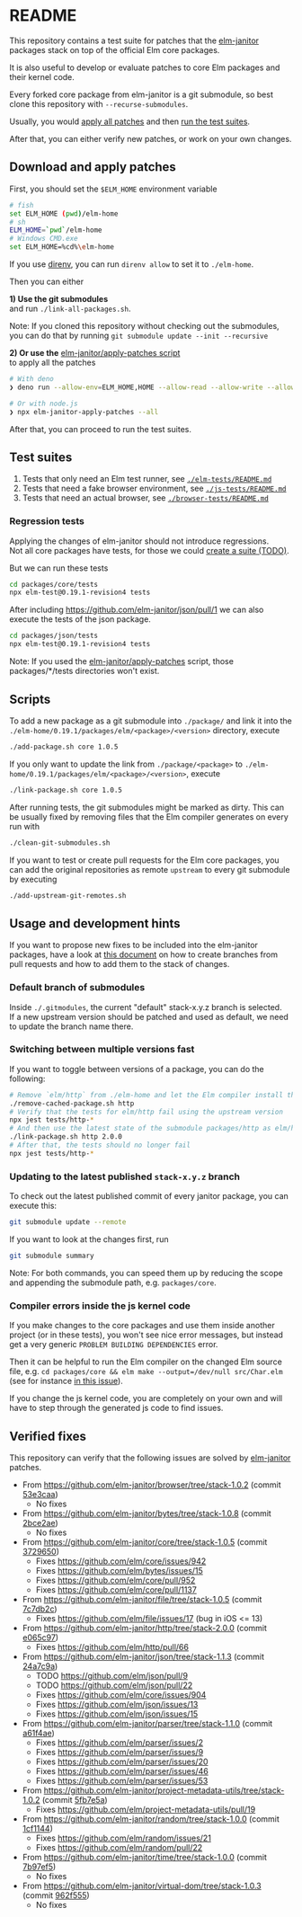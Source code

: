 # README

This repository contains a test suite for patches that the [elm-janitor](https://github.com/elm-janitor) packages stack on top of the official Elm core packages.

It is also useful to develop or evaluate patches to core Elm packages and their kernel code.

Every forked core package from elm-janitor is a git submodule, so best clone
this repository with `--recurse-submodules`.

Usually, you would [apply all patches](#download-and-apply-patches) and then
[run the test suites](#test-suites).

After that, you can either verify new patches, or work on your own changes.

## Download and apply patches

First, you should set the `$ELM_HOME` environment variable

```sh
# fish
set ELM_HOME (pwd)/elm-home
# sh
ELM_HOME=`pwd`/elm-home
# Windows CMD.exe
set ELM_HOME=%cd%\elm-home
```

If you use [direnv](https://direnv.net/), you can run `direnv allow` to set it to `./elm-home`.

Then you can either

**1) Use the git submodules**\
and run `./link-all-packages.sh`.

Note: If you cloned this repository without checking out the submodules, you
can do that by running `git submodule update --init --recursive`

**2) Or use the**
[elm-janitor/apply-patches script][apply-patches]\
to apply all the patches

```sh
# With deno
❯ deno run --allow-env=ELM_HOME,HOME --allow-read --allow-write --allow-net=github.com,codeload.github.com,api.github.com  https://raw.githubusercontent.com/elm-janitor/apply-patches/main/deno/cli.ts --all

# Or with node.js
❯ npx elm-janitor-apply-patches --all
```

After that, you can proceed to run the test suites.

## Test suites

1. Tests that only need an Elm test runner, see
   [`./elm-tests/README.md`](./elm-tests/README.md)
2. Tests that need a fake browser environment, see
   [`./js-tests/README.md`](./js-tests/README.md)
3. Tests that need an actual browser, see
   [`./browser-tests/README.md`](./browser-tests/README.md)

### Regression tests
Applying the changes of elm-janitor should not introduce regressions.\
Not all core packages have tests, for those we could [create a suite (TODO)](https://github.com/elm-janitor/test-suite/issues/1).

But we can run these tests

```sh
cd packages/core/tests
npx elm-test@0.19.1-revision4 tests
```

After including https://github.com/elm-janitor/json/pull/1 we can also execute the tests of the json package.

```sh
cd packages/json/tests
npx elm-test@0.19.1-revision4 tests
```

Note: If you used the [elm-janitor/apply-patches][apply-patches] script, those packages/*/tests directories won't exist.

## Scripts

To add a new package as a git submodule into `./package/` and link it into the
`./elm-home/0.19.1/packages/elm/<package>/<version>` directory, execute

```sh
./add-package.sh core 1.0.5
```

If you only want to update the link from `./package/<package>` to
`./elm-home/0.19.1/packages/elm/<package>/<version>`, execute

```sh
./link-package.sh core 1.0.5
```

After running tests, the git submodules might be marked as dirty. This can be
usually fixed by removing files that the Elm compiler generates on every run
with

```sh
./clean-git-submodules.sh
```

If you want to test or create pull requests for the Elm core packages, you can
add the original repositories as remote `upstream` to every git submodule by
executing

```sh
./add-upstream-git-remotes.sh
```

## Usage and development hints

If you want to propose new fixes to be included into the elm-janitor packages, have a look at [this document](https://github.com/elm-janitor/manifesto/blob/master/git-help.md) on how to create branches from pull requests and how to add them to the stack of changes.

### Default branch of submodules

Inside `./.gitmodules`, the current "default" stack-x.y.z branch is selected.  
If a new upstream version should be patched and used as default, we need to update the branch name there.

### Switching between multiple versions fast

If you want to toggle between versions of a package, you can do the following:

```sh
# Remove `elm/http` from ./elm-home and let the Elm compiler install the upstream version during the next build
./remove-cached-package.sh http
# Verify that the tests for elm/http fail using the upstream version
npx jest tests/http-*
# And then use the latest state of the submodule packages/http as elm/http v2.0.0
./link-package.sh http 2.0.0
# After that, the tests should no longer fail
npx jest tests/http-*
```

### Updating to the latest published `stack-x.y.z` branch

To check out the latest published commit of every janitor package, you can execute this:

```sh
git submodule update --remote
```

If you want to look at the changes first, run

```sh
git submodule summary
```

Note: For both commands, you can speed them up by reducing the scope and appending the submodule path, e.g. `packages/core`.


### Compiler errors inside the js kernel code

If you make changes to the core packages and use them inside another project
(or in these tests), you won't see nice error messages, but instead get a very
generic `PROBLEM BUILDING DEPENDENCIES` error.

Then it can be helpful to run the Elm compiler on the changed Elm source file,
e.g. `cd packages/core && elm make --output=/dev/null src/Char.elm` (see for
instance
[in this issue](https://github.com/elm-janitor/apply-patches/issues/1#issuecomment-1557515507)).

If you change the js kernel code, you are completely on your own and will have
to step through the generated js code to find issues.

## Verified fixes

This repository can verify that the following issues are solved by
[elm-janitor](https://github.com/elm-janitor) patches.

- From https://github.com/elm-janitor/browser/tree/stack-1.0.2 (commit
  [53e3caa](https://github.com/elm-janitor/browser/commit/53e3caa265fd9da3ec9880d47bb95eed6fe24ee6))
  - No fixes
- From https://github.com/elm-janitor/bytes/tree/stack-1.0.8 (commit
  [2bce2ae](https://github.com/elm-janitor/bytes/commit/2bce2aeda4ef18c3dcccd84084647d22a7af36a6))
  - No fixes
- From https://github.com/elm-janitor/core/tree/stack-1.0.5 (commit
  [3729650](https://github.com/elm-janitor/core/commit/37296504de97d401f2ef2882cc109547a044206a))
  - Fixes https://github.com/elm/core/issues/942
  - Fixes https://github.com/elm/bytes/issues/15
  - Fixes https://github.com/elm/core/pull/952
  - Fixes https://github.com/elm/core/pull/1137
- From https://github.com/elm-janitor/file/tree/stack-1.0.5 (commit
  [7c7db2c](https://github.com/elm-janitor/file/commit/7c7db2c7d60edc79791852e72f01ca227f58f9ea))
  - Fixes https://github.com/elm/file/issues/17 (bug in iOS <= 13)
- From https://github.com/elm-janitor/http/tree/stack-2.0.0 (commit
  [e065c97](https://github.com/elm-janitor/http/commit/e065c97fbbe402ac7acc249edb4061f68bd220c0))
  - Fixes https://github.com/elm/http/pull/66
- From https://github.com/elm-janitor/json/tree/stack-1.1.3 (commit
  [24a7c9a](https://github.com/elm-janitor/json/commit/24a7c9a234350366a5672e46dd135a09e0336e28))
  - TODO https://github.com/elm/json/pull/9
  - TODO https://github.com/elm/json/pull/22
  - Fixes https://github.com/elm/core/issues/904
  - Fixes https://github.com/elm/json/issues/13
  - Fixes https://github.com/elm/json/issues/15
- From https://github.com/elm-janitor/parser/tree/stack-1.1.0 (commit
  [a61f4ae](https://github.com/elm-janitor/parser/commit/a61f4ae6d789f7dd6de51a1bd67c459bce9a7a0c))
  - Fixes https://github.com/elm/parser/issues/2
  - Fixes https://github.com/elm/parser/issues/9
  - Fixes https://github.com/elm/parser/issues/20
  - Fixes https://github.com/elm/parser/issues/46
  - Fixes https://github.com/elm/parser/issues/53
- From https://github.com/elm-janitor/project-metadata-utils/tree/stack-1.0.2
  (commit
  [5fb7e5a](https://github.com/elm-janitor/project-metadata-utils/commit/5fb7e5a54ece08edb3a31f26ed91c9dd43ad5664))
  - Fixes https://github.com/elm/project-metadata-utils/pull/19
- From https://github.com/elm-janitor/random/tree/stack-1.0.0 (commit
  [1cf1144](https://github.com/elm-janitor/random/commit/1cf11440beccc83184879eea9b233758355a6ef2))
  - Fixes https://github.com/elm/random/issues/21
  - Fixes https://github.com/elm/random/pull/22
- From https://github.com/elm-janitor/time/tree/stack-1.0.0 (commit
  [7b97ef5](https://github.com/elm-janitor/time/commit/7b97ef513b289d7b88704fcfc5a0807f7eb4f5ce))
  - No fixes
- From https://github.com/elm-janitor/virtual-dom/tree/stack-1.0.3 (commit
  [962f555](https://github.com/elm-janitor/virtual-dom/commit/962f55501704292d8b2b66695fc1f587b5185ef7))
  - No fixes

[apply-patches]: https://github.com/elm-janitor/apply-patches
